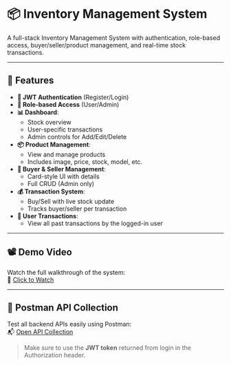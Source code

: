 # 📦 Inventory Management System

A full-stack Inventory Management System with authentication, role-based access, buyer/seller/product management, and real-time stock transactions.

---

## 🚀 Features

- **🔐 JWT Authentication** (Register/Login)
- **👤 Role-based Access** (User/Admin)
- **📊 Dashboard**:
  - Stock overview
  - User-specific transactions
  - Admin controls for Add/Edit/Delete
- **📦 Product Management**:
  - View and manage products
  - Includes image, price, stock, model, etc.
- **🧾 Buyer & Seller Management**:
  - Card-style UI with details
  - Full CRUD (Admin only)
- **💰 Transaction System**:
  - Buy/Sell with live stock update
  - Tracks buyer/seller per transaction
- **📜 User Transactions**:
  - View all past transactions by the logged-in user

---

## 📽️ Demo Video

Watch the full walkthrough of the system:  
🎥 [Click to Watch](https://drive.google.com/file/d/1WCJc43r0DDO6AhK8OIRtLW8voPKzMKCl/view?usp=sharing)

---

## 🧪 Postman API Collection

Test all backend APIs easily using Postman:  
📬 [Open API Collection](https://api.postman.com/collections/43342373-4c918871-2d17-40c2-b28a-539d061e338d?access_key=PMAT-01JR27WX1DRFKS6M7C4HMDTBYR)

> Make sure to use the **JWT token** returned from login in the Authorization header.

